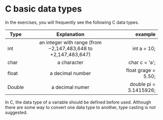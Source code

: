 # C basic data types

In the exercises, you will frequently see the following C data types.


| Type        | Explanation          | example  |
| ------------- |:-------------:| -----:|
| int      | an integer with range (from −2,147,483,648 to +2,147,483,647) | int a = 10; |
| char      | a character      |   char c = 'a'; |
| float | a decimal number      |   float grage = 5.50; |
| Double | a decimal numer      |   double pi = 3.1415926; |

In C, the data type of a variable should be defined before used. Although there are
some way to convert one data type to another, type casting is not suggested. 
